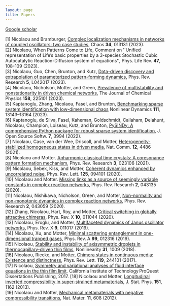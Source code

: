 ```yaml
---
layout: page
title: Papers
---
```


[Google scholar](https://scholar.google.com/citations?hl=en&user=P7hfYakAAAAJ)

[1] Nicolaou and Bramburger, [Complex localization mechanisms in networks of coupled oscillators: two case studies](https://arxiv.org/abs/2309.08547), Chaos **34**, 013131 (2023).   
[2] Nicolaou, When Patterns Come to Life, Comment on ''Unified representation of Life’s basic properties by a 3-species Stochastic Cubic Autocatalytic Reaction-Diffusion system of equations'', Phys. Life Rev. **47**, 108-109 (2023).  
[3] Nicolaou, Guo, Chen, Brunton, and Kutz, [Data-driven discovery and extrapolation of parameterized pattern-forming dynamics](https://doi.org/10.1103/PhysRevResearch.5.L042017), Phys. Rev. Research **5**, L042017 (2023).  
[4] Nicolaou, Nicholson, Motter, and Green, [Prevalence of multistability and nonstationarity in driven chemical networks](https://doi.org/10.1063/5.0142589), The Journal of Chemical Physics **158**, 225101 (2023).  
[5] Kaptanoglu, Zhang, Nicolaou, Fasel, and Brunton, [Benchmarking sparse system identification with low-dimensional chaos](https://doi.org/10.1007/s11071-023-08525-4) Nonlinear Dynamics **111**, 13143–13164  (2023).  
[6] Kaptanoglu, de Silva,  Fasel,  Kaheman, Goldschmidt,  Callaham, Delahunt, Nicolaou,  Champion, Loiseau,  Kutz, and Brunton, 	[PySINDy: A comprehensive Python package for robust sparse system identification](https://doi.org/10.21105/joss.03994), J. Open Source Softw. **7**, 3994 (2022).  
[7] Nicolaou, Case, van der Wee, Driscoll, and  Motter, [Heterogeneity-stabilized homogeneous states in driven media](https://doi.org/10.1038/s41467-021-24459-0), Nat. Comm. **12**, 4486 (2021).  
[8] Nicolaou and Motter. [Anharmonic classical time crystals: A coresonance pattern formation mechanism](https://doi.org/10.1103/PhysRevResearch.3.023106), Phys. Rev. Research **3**, 023106 (2021).  
[9] Nicolaou, Sebek, Kiss, and Motter, [Coherent dynamics enhanced by uncorrelated noise](https://doi.org/10.1103/PhysRevLett.125.094101), Phys. Rev. Lett. **125**, 094101 (2020).  
[10] Nicolaou and Motter. [Missing links as a source of seemingly variable constants in complex reaction networks](https://doi.org/10.1103/PhysRevResearch.2.043135), Phys. Rev. Research **2**, 043135 (2020).  
[11] Nicolaou, Nishikawa, Nicholson, Green, and Motter, [Non-normality and non-monotonic dynamics in complex reaction networks](https://doi.org/10.1103/PhysRevResearch.2.043059), Phys. Rev. Research **2**, 043059 (2020).  
[12] Zhang, Nicolaou, Hart, Roy, and Motter, [Critical switching in globally attractive chimeras](https://doi.org/10.1103/PhysRevX.10.011044), Phys. Rev. X **10**, 011044 (2020).  
[13] Nicolaou, Eroglu, and Motter, [Multifaceted dynamics of Janus oscillator networks](https://doi.org/10.1103/PhysRevX.9.011017), Phys. Rev. X **9**, 011017 (2019).  
[14] Nicolaou, Xu, and  Motter, [Minimal scattering entanglement in one-dimensional trapped gases](https://doi.org/10.1103/PhysRevA.99.012316), Phys. Rev. A **99**, 012316 (2019).  
[15] Nicolaou, [Stability and instability of axisymmetric droplets in thermocapillary-driven thin films](https://doi.org/10.1088/1361-6544/aa999c), Nonlinearity **31**, 1009 (2018).  
[16] Nicolaou, Riecke, and  Motter, [Chimera states in continuous media: Existence and distinctness](https://doi.org/10.1103/PhysRevLett.119.244101), Phys. Rev. Lett. **119**, 244101 (2017).  
[17] Nicolaou, [Symmetry and variational analyses of fluid interface equations in the thin film limit](https://www.proquest.com/docview/2129710996?pq-origsite=gscholar&fromopenview=true). California Institute of Technology ProQuest Dissertations Publishing, 2017.
[18] Nicolaou and Motter, [Longitudinal inverted compressibility in super-strained metamaterials](https://doi.org/10.1007/s10955-013-0742-8), J. Stat. Phys. **151**, 1162 (2013).  
[19] Nicolaou and Motter, [Mechanical metamaterials with negative compressibility transitions](https://doi.org/10.1038/nmat3331), Nat. Mater.  **11**, 608 (2012).  
